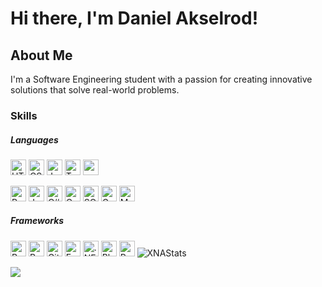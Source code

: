 # Hi there, I'm Daniel Akselrod!

## About Me

I'm a Software Engineering student with a passion for creating innovative solutions that solve real-world problems. 

### Skills
##### Languages
<p>
  <img alt="HTML5" src="https://img.shields.io/badge/html5%20-%23E34F26.svg?&style=for-the-badge&logo=html5&logoColor=white" height="25"/>
  <img alt="CSS" src="https://img.shields.io/badge/css3-1572B6.svg?&style=for-the-badge&logo=css3&logoColor=white" height="25"/>
  <img alt="JavaScript" src="https://img.shields.io/badge/javascript-F7DF1E.svg?&style=for-the-badge&logo=javascript&logoColor=white" height="25"/>
  <img alt="TypeScript" src="https://img.shields.io/badge/typescript%20-%23007ACC.svg?&style=for-the-badge&logo=typescript&logoColor=white" height="25"/>
  <img src="https://img.shields.io/badge/latex-008080.svg?&style=for-the-badge&logo=latex&logoColor=white" height="25"/>
 </p>
 <p>
  <img alt="Python" src="https://img.shields.io/badge/python-3776AB.svg?&style=for-the-badge&logo=python&logoColor=white" height="25"/>
  <img alt="Java" src="https://img.shields.io/badge/java-007396.svg?&style=for-the-badge&logo=java&logoColor=white" height="25"/>
  <img alt="C#" src="https://img.shields.io/badge/c%23-239120.svg?&style=for-the-badge&logo=c-sharp&logoColor=white" height="25"/>
  <img alt="C" src="https://img.shields.io/badge/c-A8B9CC.svg?&style=for-the-badge&logo=c&logoColor=white" height="25"/>
  <img alt="SQL" src="https://img.shields.io/badge/sql-4479A1.svg?&style=for-the-badge&logo=oracle&logoColor=white" height="25"/>
  <img alt="Go" src="https://img.shields.io/badge/go-00ADD8.svg?&style=for-the-badge&logo=go&logoColor=white" height="25"/>
  <img alt="MATLAB" src="https://img.shields.io/badge/matlab-0076A8.svg?&style=for-the-badge&logo=mathworks&logoColor=white" height="25"/>
 </p>
 
 ##### Frameworks
 <p>
  <img alt="React" src="https://img.shields.io/badge/react%20-%2320232a.svg?&style=for-the-badge&logo=react&logoColor=%2361DAFB" height="25"/>
  <img alt="React Native" src="https://img.shields.io/badge/react_native%20-%2320232a.svg?&style=for-the-badge&logo=react&logoColor=%2361DAFB" height="25"/>
  <img alt="Git" src="https://img.shields.io/badge/git-F05032.svg?&style=for-the-badge&logo=git&logoColor=white" height="25"/> 
  <img alt="Express" src="https://img.shields.io/badge/express-000000.svg?&style=for-the-badge&logo=express&logoColor=white" height="25"/> 
  <img alt=".NET" src="https://img.shields.io/badge/.NET-512BD4.svg?&style=for-the-badge&logo=.net&logoColor=white" height="25"/> 
  <img alt="Blazor" src="https://img.shields.io/badge/blazor-512BD4.svg?&style=for-the-badge&logo=blazor&logoColor=white" height="25"/> 
  <img alt="Pytest" src="https://img.shields.io/badge/pytest-0A9EDC.svg?&style=for-the-badge&logo=pytest&logoColor=white" height="25"/> 
  <img alt="XNA" src="https://img.shields.io/badge/XNA-DC3C00.svg?&style />
 </p>

### Stats
![](https://github-readme-stats.vercel.app/api/top-langs/?username=d-akselrod&theme=radical&layout=compact&hide_border=true&langs_count=10&hide=html,css)
